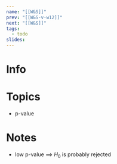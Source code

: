 ```yaml
---
name: "[[W&S]]"
prev: "[[W&S-v-w12]]"
next: "[[W&S]]"
tags:
  - todo
slides:
---
```



# Info


# Topics
- p-value


# Notes
- low p-value $\implies$ $H_{0}$ is probably rejected
